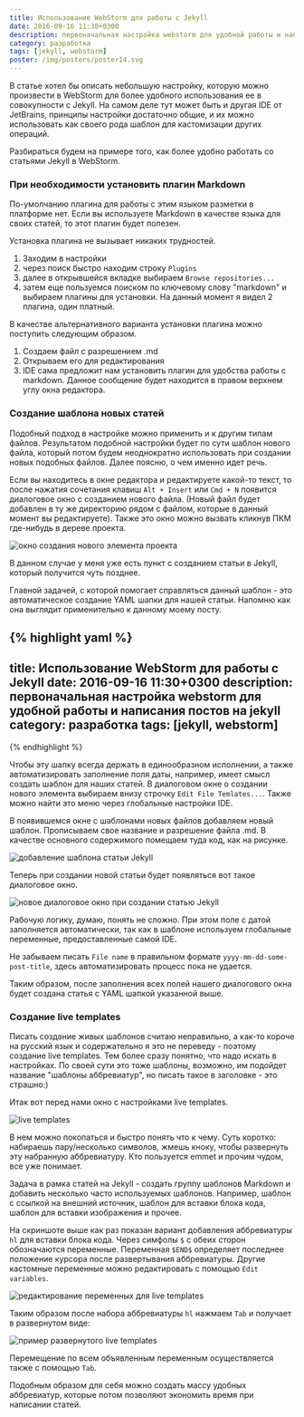 ```yaml
---
title: Использование WebStorm для работы с Jekyll
date: 2016-09-16 11:30+0300
description: первоначальная настройка webstorm для удобной работы и написания постов на jekyll
category: разработка
tags: [jekyll, webstorm]
poster: /img/posters/poster14.svg
---
```


В статье хотел бы описать небольшую настройку, которую можно произвести в WebStorm для более удобного использования ее в совокупности с Jekyll. На самом деле тут может быть и другая IDE от JetBrains, принципы настройки достаточно общие, и их можно использовать как своего рода шаблон для кастомизации других операций.

Разбираться будем на примере того, как более удобно работать со статьями Jekyll в WebStorm.

### При необходимости установить плагин Markdown

По-умолчанию плагина для работы с этим языком разметки в платформе нет. Если вы используете Markdown в качестве языка для своих статей, то этот плагин будет полезен.

Установка плагина не вызывает никаких трудностей. 

1. Заходим в настройки
2. через поиск быстро находим строку `Plugins`
3. далее в открывшейся вкладке выбираем `Browse repositories...`
4. затем еще пользуемся поиском по ключевому слову "markdown" и выбираем плагины для установки. На данный момент я видел 2 плагина, один платный.

В качестве альтернативного варианта установки плагина можно поступить следующим образом. 

1. Создаем файл с разрешением .md
2. Открываем его для редактирования
3. IDE сама предложит нам установить плагин для удобства работы с markdown. Данное сообщение будет находится в правом верхнем углу окна редактора.

### Создание шаблона новых статей

Подобный подход в настройке можно применить и к другим типам файлов. Результатом подобной настройки будет по сути шаблон нового файла, который потом будем неоднократно использовать при создании новых подобных файлов. Далее поясню, о чем именно идет речь.

Если вы находитесь в окне редактора и редактируете какой-то текст, то после нажатия сочетания клавиш `Alt + Insert` или `Cmd + N` появится диалоговое окно с созданием нового файла. (Новый файл будет добавлен в ту же директорию рядом с файлом, которые в данный момент вы редактируете). Также это окно можно вызвать кликнув ПКМ где-нибудь в дереве проекта.

![окно создания нового элемента проекта](/img/webstorm/new-dialog.jpg)

В данном случае у меня уже есть пункт с созданием статьи в Jekyll, который получится чуть позднее.

Главной задачей, с которой помогает справляться данный шаблон - это автоматическое создание YAML шапки для нашей статьи. Напомню как она выглядит применительно к данному моему посту.

{% highlight yaml %}
---
title: Использование WebStorm для работы с Jekyll
date: 2016-09-16 11:30+0300
description: первоначальная настройка webstorm для удобной работы и написания постов на jekyll
category: разработка
tags: [jekyll, webstorm]
---
{% endhighlight %}

Чтобы эту шапку всегда держать в единообразном исполнении, а также автоматизировать заполнение поля даты, например, имеет смысл создать шаблон для наших статей. В диалоговом окне о создании нового элемента выбираем внизу строчку `Edit File Temlates...`. Также можно найти это меню через глобальные настройки IDE.

В появившемся окне с шаблонами новых файлов добавляем новый шаблон. Прописываем свое название и разрешение файла .md. В качестве основного содержимого помещаем туда код, как на рисунке.

![добавление шаблона статьи Jekyll](/img/webstorm/file-templates.jpg)

Теперь при создании новой статьи будет появляться вот такое диалоговое окно.

![новое диалоговое окно при создании статью Jekyll](/img/webstorm/new-post.jpg)

Рабочую логику, думаю, понять не сложно. При этом поле с датой заполняется автоматически, так как в шаблоне используем глобальные переменные, предоставленные самой IDE.

Не забываем писать `File name` в правильном формате `yyyy-mm-dd-some-post-title`, здесь автоматизировать процесс пока не удается.

Таким образом, после заполнения всех полей нашего диалогового окна будет создана статья с YAML шапкой указанной выше.


### Создание live templates

Писать создание живых шаблонов считаю неправильно, а как-то короче на русский язык и содержательно я это не переведу - поэтому создание live templates. Тем более сразу понятно, что надо искать в настройках. По своей сути это тоже шаблоны, возможно, им подойдет название "шаблоны аббревиатур", но писать такое в заголовке - это страшно:)

Итак вот перед нами окно с настройками live templates.

![live templates](/img/webstorm/live-templates.jpg)

В нем можно покопаться и быстро понять что к чему. Суть коротко: набираешь пару/несколько символов, жмешь кноку, чтобы развернуть эту набранную аббревиатуру. Кто пользуется emmet и прочим чудом, все уже понимает.

Задача в рамка статей на Jekyll - создать группу шаблонов Markdown и добавить несколько часто используемых шаблонов. Например, шаблон с ссылкой на внешний источник, шаблон для вставки блока кода, шаблон для вставки изображения и прочее.

На скриншоте выше как раз показан вариант добавления аббревиатуры `hl` для вставки блока кода. Через симфолы `$` с обеих сторон обозначаются переменные. Переменная `$END$` определяет последнее положение курсора после развертывания аббревиатуры. Другие кастомные переменные можно редактировать с помощью `Edit variables`.

![редактирование переменных для live templates](/img/webstorm/edit-temp-var.jpg)

Таким образом после набора аббревиатуры `hl` нажмаем `Tab` и получает в развернутом виде:

![пример развернутого live templates](/img/webstorm/hl-template.jpg)

Перемещение по всем объявленным переменным осуществляется также с помощью `Tab`.

Подобным образом для себя можно создать массу удобных аббревиатур, которые потом позволяют экономить время при написании статей.



